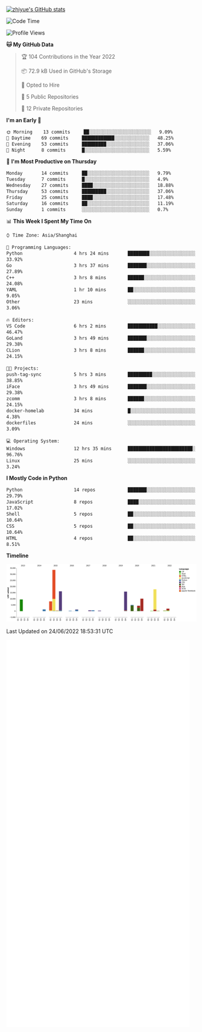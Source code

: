 
[![zhiyue's GitHub stats](https://github-readme-stats.vercel.app/api?username=zhiyue)](https://github.com/anuraghazra/github-readme-stats&&show_icons=true)

<!--START_SECTION:waka-->
![Code Time](http://img.shields.io/badge/Code%20Time-0%20secs-blue)

![Profile Views](http://img.shields.io/badge/Profile%20Views-3-blue)

**🐱 My GitHub Data** 

> 🏆 104 Contributions in the Year 2022
 > 
> 📦 72.9 kB Used in GitHub's Storage 
 > 
> 💼 Opted to Hire
 > 
> 📜 5 Public Repositories 
 > 
> 🔑 12 Private Repositories  
 > 
**I'm an Early 🐤** 

```text
🌞 Morning    13 commits     ██░░░░░░░░░░░░░░░░░░░░░░░   9.09% 
🌆 Daytime    69 commits     ████████████░░░░░░░░░░░░░   48.25% 
🌃 Evening    53 commits     █████████░░░░░░░░░░░░░░░░   37.06% 
🌙 Night      8 commits      █░░░░░░░░░░░░░░░░░░░░░░░░   5.59%

```
📅 **I'm Most Productive on Thursday** 

```text
Monday       14 commits     ██░░░░░░░░░░░░░░░░░░░░░░░   9.79% 
Tuesday      7 commits      █░░░░░░░░░░░░░░░░░░░░░░░░   4.9% 
Wednesday    27 commits     ████░░░░░░░░░░░░░░░░░░░░░   18.88% 
Thursday     53 commits     █████████░░░░░░░░░░░░░░░░   37.06% 
Friday       25 commits     ████░░░░░░░░░░░░░░░░░░░░░   17.48% 
Saturday     16 commits     ██░░░░░░░░░░░░░░░░░░░░░░░   11.19% 
Sunday       1 commits      ░░░░░░░░░░░░░░░░░░░░░░░░░   0.7%

```


📊 **This Week I Spent My Time On** 

```text
⌚︎ Time Zone: Asia/Shanghai

💬 Programming Languages: 
Python                   4 hrs 24 mins       ████████░░░░░░░░░░░░░░░░░   33.92% 
Go                       3 hrs 37 mins       ███████░░░░░░░░░░░░░░░░░░   27.89% 
C++                      3 hrs 8 mins        ██████░░░░░░░░░░░░░░░░░░░   24.08% 
YAML                     1 hr 10 mins        ██░░░░░░░░░░░░░░░░░░░░░░░   9.05% 
Other                    23 mins             ░░░░░░░░░░░░░░░░░░░░░░░░░   3.06%

🔥 Editors: 
VS Code                  6 hrs 2 mins        ███████████░░░░░░░░░░░░░░   46.47% 
GoLand                   3 hrs 49 mins       ███████░░░░░░░░░░░░░░░░░░   29.38% 
CLion                    3 hrs 8 mins        ██████░░░░░░░░░░░░░░░░░░░   24.15%

🐱‍💻 Projects: 
push-tag-sync            5 hrs 3 mins        █████████░░░░░░░░░░░░░░░░   38.85% 
iFace                    3 hrs 49 mins       ███████░░░░░░░░░░░░░░░░░░   29.38% 
zcomm                    3 hrs 8 mins        ██████░░░░░░░░░░░░░░░░░░░   24.15% 
docker-homelab           34 mins             █░░░░░░░░░░░░░░░░░░░░░░░░   4.38% 
dockerfiles              24 mins             ░░░░░░░░░░░░░░░░░░░░░░░░░   3.09%

💻 Operating System: 
Windows                  12 hrs 35 mins      ████████████████████████░   96.76% 
Linux                    25 mins             ░░░░░░░░░░░░░░░░░░░░░░░░░   3.24%

```

**I Mostly Code in Python** 

```text
Python                   14 repos            ███████░░░░░░░░░░░░░░░░░░   29.79% 
JavaScript               8 repos             ████░░░░░░░░░░░░░░░░░░░░░   17.02% 
Shell                    5 repos             ██░░░░░░░░░░░░░░░░░░░░░░░   10.64% 
CSS                      5 repos             ██░░░░░░░░░░░░░░░░░░░░░░░   10.64% 
HTML                     4 repos             ██░░░░░░░░░░░░░░░░░░░░░░░   8.51%

```


**Timeline**

![Chart not found](https://raw.githubusercontent.com/zhiyue/zhiyue/main/charts/bar_graph.png) 


 Last Updated on 24/06/2022 18:53:31 UTC
<!--END_SECTION:waka-->

<!-- [![Top Langs](https://github-readme-stats.vercel.app/api/top-langs/?username=zhiyue)](https://github.com/anuraghazra/github-readme-stats) -->

![](./github-metrics.svg)


